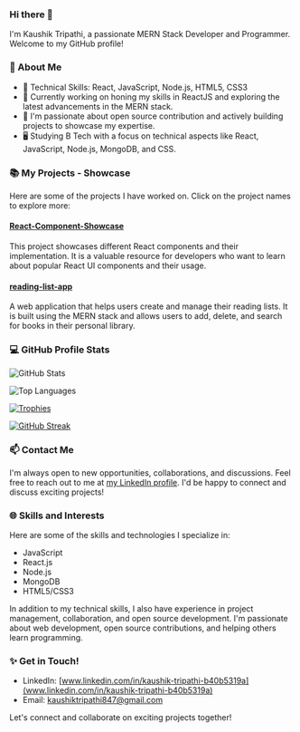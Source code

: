 ### Hi there 👋

I'm Kaushik Tripathi, a passionate MERN Stack Developer and Programmer. Welcome to my GitHub profile! 

### 🧐 About Me
- 💼 Technical Skills: React, JavaScript, Node.js, HTML5, CSS3
- 🌱 Currently working on honing my skills in ReactJS and exploring the latest advancements in the MERN stack.
- 👯 I'm passionate about open source contribution and actively building projects to showcase my expertise.
- 🖥️ Studying B Tech with a focus on technical aspects like React, JavaScript, Node.js, MongoDB, and CSS. 

### 📚 My Projects - Showcase

Here are some of the projects I have worked on. Click on the project names to explore more:

#### [React-Component-Showcase](https://github.com/kaushik17tripathi/React-Component-Showcase)
This project showcases different React components and their implementation. It is a valuable resource for developers who want to learn about popular React UI components and their usage.

#### [reading-list-app](https://github.com/kaushik17tripathi/reading-list-app)
A web application that helps users create and manage their reading lists. It is built using the MERN stack and allows users to add, delete, and search for books in their personal library.

### 💻 GitHub Profile Stats

![GitHub Stats](https://github-readme-stats.vercel.app/api?username=kaushik17tripathi)

![Top Languages](https://github-readme-stats.vercel.app/api/top-langs/?username=kaushik17tripathi)

[![Trophies](https://github-profile-trophy.vercel.app/?username=kaushik17tripathi&row=1)](https://github.com/kaushik17tripathi)

[![GitHub Streak](https://streak-stats.demolab.com/?user=kaushik17tripathi)](https://git.io/streak-stats)

### 📫 Contact Me

I'm always open to new opportunities, collaborations, and discussions. Feel free to reach out to me at [my LinkedIn profile](www.linkedin.com/in/kaushik-tripathi-b40b5319a). I'd be happy to connect and discuss exciting projects!

### 🌐 Skills and Interests

Here are some of the skills and technologies I specialize in:

- JavaScript
- React.js
- Node.js
- MongoDB
- HTML5/CSS3

In addition to my technical skills, I also have experience in project management, collaboration, and open source development. I'm passionate about web development, open source contributions, and helping others learn programming.

### ✨ Get in Touch!

- LinkedIn: [www.linkedin.com/in/kaushik-tripathi-b40b5319a](www.linkedin.com/in/kaushik-tripathi-b40b5319a)
- Email: kaushiktripathi847@gmail.com

Let's connect and collaborate on exciting projects together!

